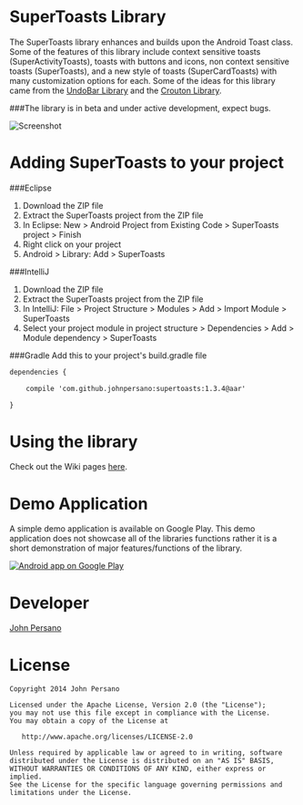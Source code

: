 SuperToasts Library
=================

The SuperToasts library enhances and builds upon the Android Toast class. Some of the features of this library include context sensitive toasts (SuperActivityToasts), toasts with buttons and icons, non context sensitive toasts (SuperToasts), and a new style of toasts (SuperCardToasts) with many customization options for each. Some of the ideas for this library came from the [UndoBar Library](https://code.google.com/p/romannurik-code/source/browse/misc/undobar)
and the [Crouton Library](https://github.com/keyboardsurfer/Crouton).


###The library is in beta and under active development, expect bugs. <br>

![Screenshot](http://i1016.photobucket.com/albums/af284/Turbopwned/supertoasts_group_screenshot_two.png)


Adding SuperToasts to your project
================
###Eclipse
1) Download the ZIP file <br>
2) Extract the SuperToasts project from the ZIP file <br>
3) In Eclipse: New > Android Project from Existing Code > SuperToasts project > Finish <br>
4) Right click on your project <br>
5) Android > Library: Add > SuperToasts <br>


###IntelliJ
1) Download the ZIP file <br>
2) Extract the SuperToasts project from the ZIP file <br>
3) In IntelliJ: File > Project Structure > Modules > Add > Import Module > SuperToasts <br>
4) Select your project module in project structure > Dependencies > Add > Module dependency > SuperToasts


###Gradle
Add this to your project's build.gradle file
```xml
dependencies {

    compile 'com.github.johnpersano:supertoasts:1.3.4@aar'

}
```


Using the library
================
Check out the Wiki pages [here](https://github.com/JohnPersano/SuperToasts/wiki).


Demo Application
================
A simple demo application is available on Google Play. This demo application does not showcase all of the libraries functions 
rather it is a short demonstration of major features/functions of the library.

<a href="https://play.google.com/store/apps/details?id=com.supertoastsdemo">
  <img alt="Android app on Google Play"
       src="https://developer.android.com/images/brand/en_app_rgb_wo_60.png" />
</a>

Developer
=========
[John Persano](https://plus.google.com/+JohnPersano)


License
=======

    Copyright 2014 John Persano

    Licensed under the Apache License, Version 2.0 (the "License");
    you may not use this file except in compliance with the License.
    You may obtain a copy of the License at

       http://www.apache.org/licenses/LICENSE-2.0

    Unless required by applicable law or agreed to in writing, software
    distributed under the License is distributed on an "AS IS" BASIS,
    WITHOUT WARRANTIES OR CONDITIONS OF ANY KIND, either express or implied.
    See the License for the specific language governing permissions and
    limitations under the License.

